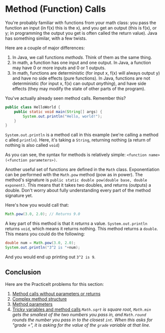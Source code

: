 # Method (Function) Calls
You're probably familiar with functions from your math class: you pass the
function an input (in f(x) this is the x), and you get an output (this is f(x),
or y; in programming the output you get is often called the return value).
Java has something similar, with a few twists.

Here are a couple of major differences:
 1. In Java, we call functions _methods_. Think of them as the same thing.
 2. In math, a function has one input and one output. In Java, a function may
   have 0 or more inputs and 0 or 1 outputs.
 3. In math, functions are deterministic (for input x, f(x) will always output y)
   and have no side effects (pure functions).
   In Java, functions are not deterministic (for input x, f(x) can output  _anything_),
   and have side effects (they may modify the state of other parts of the program).

You've actually already seen method calls. Remember this?

```java
public class HelloWorld {
    public static void main(String[] args) {
        System.out.println("Hello, world!");
    }
}
```

`System.out.println` is a method call in this example (we're calling a method c
alled `println`).
Here, it's taking a `String`, returning nothing (a return of nothing is also
called `void`)

As you can see, the syntax for methods is relatively simple:
`<function name>(<function parameters>)`.

Another useful set of functions are defined in the `Math` class.
Exponentiation can be performed with the `Math.pow` method (pow as in power).
The method's signature is `public static double pow(double base, double exponent)`.
This means that it takes two doubles, and returns (outputs) a double.
Don't worry about fully understanding every part of the method signature yet.

Here's how you would call that:

```java
Math.pow(3.0, 2.0); // Returns 9.0
```

A key part of this method is that it _returns_ a value. `System.out.println`
returns `void`, which means it returns nothing. This method returns a `double`.
This means you could do the following:

```java
double num = Math.pow(3.0, 2.0);
System.out.println("3^2 is "+num);
```

And you would end up printing out `3^2 is 9`.

## Conclusion
Here are the PracticeIt problems for this section:
 1. [Method calls without parameters or returns](https://practiceit.cs.washington.edu/problem/view/bjp4/chapter1/e7%2DMantra)
 2. [Complex method structure](https://practiceit.cs.washington.edu/problem/view/bjp4/chapter1/s23%2DStrange)
 3. [Method parameters](https://practiceit.cs.washington.edu/problem/view/bjp4/chapter3/s2%2DMysteryNums)
 4. [Tricky variables and method calls](https://practiceit.cs.washington.edu/problem/view/bjp4/chapter3/s15%2DmathExpressions2)
   _`Math.sqrt` is square root, `Math.min` gets the smallest of the two numbers_
   _you pass in, and `Math.round` rounds the number you pass in to the closest `int`._
   _When this asks for "grade =", it is asking for the value of the `grade`_
   _variable at that line._
